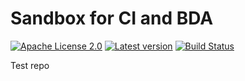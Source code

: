 # Sandbox for CI and BDA

[![Apache License 2.0](https://img.shields.io/badge/license-Apache%202.0-blue.svg)](http://www.apache.org/licenses/LICENSE-2.0.html)
[![Latest version](http://img.shields.io/badge/latest%20version-1.0.20-blue.svg)](http://services.interactive-instruments.de/etfdev-af/release/de/interactive_instruments/etf/tmp/etf-ci-bda-test/1.0.20/etf-ci-bda-test-1.0.20.jar)
[![Build Status](https://services.interactive-instruments.de/etfdev-ci/buildStatus/icon?job=etf-ci-bda-test)](https://services.interactive-instruments.de/etfdev-ci/job/etf-ci-bda-test/)




Test repo
